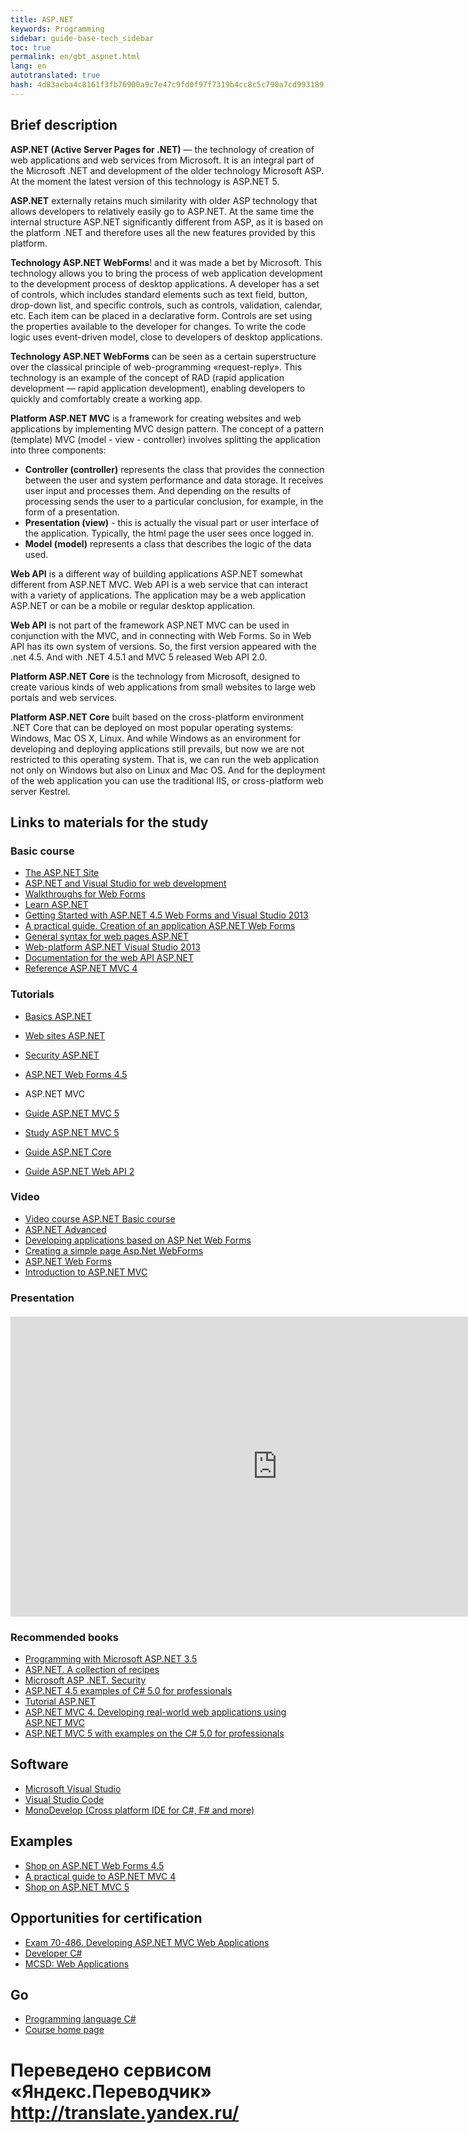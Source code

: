 ```yaml
--- 
title: ASP.NET 
keywords: Programming 
sidebar: guide-base-tech_sidebar 
toc: true 
permalink: en/gbt_aspnet.html 
lang: en 
autotranslated: true 
hash: 4d83aeba4c8161f3fb76900a9c7e47c9fd0f97f7319b4cc8c5c790a7cd993189 
--- 
```


## Brief description 

**ASP.NET (Active Server Pages for .NET)** — the technology of creation of web applications and web services from Microsoft. It is an integral part of the Microsoft .NET and development of the older technology Microsoft ASP. At the moment the latest version of this technology is ASP.NET 5. 

**ASP.NET** externally retains much similarity with older ASP technology that allows developers to relatively easily go to ASP.NET. At the same time the internal structure ASP.NET significantly different from ASP, as it is based on the platform .NET and therefore uses all the new features provided by this platform. 

**Technology ASP.NET WebForms**! and it was made a bet by Microsoft. This technology allows you to bring the process of web application development to the development process of desktop applications. A developer has a set of controls, which includes standard elements such as text field, button, drop-down list, and specific controls, such as controls, validation, calendar, etc. Each item can be placed in a declarative form. Controls are set using the properties available to the developer for changes. To write the code logic uses event-driven model, close to developers of desktop applications. 

**Technology ASP.NET WebForms** can be seen as a certain superstructure over the classical principle of web-programming «request-reply». This technology is an example of the concept of RAD (rapid application development — rapid application development), enabling developers to quickly and comfortably create a working app. 

**Platform ASP.NET MVC** is a framework for creating websites and web applications by implementing MVC design pattern. 
The concept of a pattern (template) MVC (model - view - controller) involves splitting the application into three components: 
- **Controller (controller)** represents the class that provides the connection between the user and system performance and data storage. It receives user input and processes them. And depending on the results of processing sends the user to a particular conclusion, for example, in the form of a presentation. 
- **Presentation (view)** - this is actually the visual part or user interface of the application. Typically, the html page the user sees once logged in. 
- **Model (model)** represents a class that describes the logic of the data used. 

**Web API** is a different way of building applications ASP.NET somewhat different from ASP.NET MVC. Web API is a web service that can interact with a variety of applications. The application may be a web application ASP.NET or can be a mobile or regular desktop application. 

**Web API** is not part of the framework ASP.NET MVC can be used in conjunction with the MVC, and in connecting with Web Forms. So in Web API has its own system of versions. So, the first version appeared with the .net 4.5. And with .NET 4.5.1 and MVC 5 released Web API 2.0. 

**Platform ASP.NET Core** is the technology from Microsoft, designed to create various kinds of web applications from small websites to large web portals and web services. 

**Platform ASP.NET Core** built based on the cross-platform environment .NET Core that can be deployed on most popular operating systems: Windows, Mac OS X, Linux. And while Windows as an environment for developing and deploying applications still prevails, but now we are not restricted to this operating system. That is, we can run the web application not only on Windows but also on Linux and Mac OS. And for the deployment of the web application you can use the traditional IIS, or cross-platform web server Kestrel. 

## Links to materials for the study 

### Basic course 

* [The ASP.NET Site](https://www.asp.net/) 
* [ASP.NET and Visual Studio for web development](https://msdn.microsoft.com/ru-ru/library/dd566231.aspx) 
* [Walkthroughs for Web Forms](https://msdn.microsoft.com/ru-ru/library/c67263se(v=vs.90).aspx) 
* [Learn ASP.NET](https://www.asp.net/learn) 
* [Getting Started with ASP.NET 4.5 Web Forms and Visual Studio 2013](https://code.msdn.microsoft.com/Getting-Started-with-221c01f5/view/SourceCode#) 
* [A practical guide. Creation of an application ASP.NET Web Forms](https://msdn.microsoft.com/ru-ru/library/hh987037(v=vs.110).aspx) 
* [General syntax for web pages ASP.NET](https://msdn.microsoft.com/ru-ru/library/k33801s3(v=vs.100).aspx) 
* [Web-platform ASP.NET Visual Studio 2013](https://msdn.microsoft.com/ru-ru/library/dn467680(v=vs.108).aspx) 
* [Documentation for the web API ASP.NET](https://msdn.microsoft.com/ru-ru/library/dn448365(v=vs.118).aspx) 
* [Reference ASP.NET MVC 4](https://msdn.microsoft.com/ru-ru/library/gg416515(v=vs.108).aspx) 

### Tutorials 

* [Basics ASP.NET](https://professorweb.ru/my/ASP_NET/base/level1/base_aspnet_index.php) 
* [Web sites ASP.NET](https://professorweb.ru/my/ASP_NET/sites/level1/) 
* [Security ASP.NET](https://professorweb.ru/my/ASP_NET/security/level1/) 
* [ASP.NET Web Forms 4.5](https://professorweb.ru/my/ASP_NET/webforms_4_5/level1/) 

* ASP.NET MVC 
* [Guide ASP.NET MVC 5](http://metanit.com/sharp/mvc5/) 
* [Study ASP.NET MVC 5](https://professorweb.ru/my/ASP_NET/mvc/level1/) 
* [Guide ASP.NET Core](http://metanit.com/sharp/aspnet5/) 
* [Guide ASP.NET Web API 2](http://metanit.com/sharp/aspnet_webapi/) 

### Video 

* [Video course ASP.NET Basic course](https://www.youtube.com/watch?v=VU-NObnc2jA&list=PLvItDmb0sZw8qA87QMQbx5RpPO_dfCGOy) 
* [ASP.NET Advanced](https://www.youtube.com/watch?v=qiujcPFFinA&list=PLvItDmb0sZw_TRwlGr0BVFtS-sP3YaDMU) 
* [Developing applications based on ASP Net Web Forms](https://www.youtube.com/watch?v=VSsXD1JVRYQ&index=20&list=PLMv23B5LnJ9NJ_s4iuIaNen-DbvdR1dMq) 
* [Creating a simple page Asp.Net WebForms](https://www.youtube.com/watch?v=Ww6CVU4oS3k&index=1&list=PLIZicc8_ARKsGxB446wkS6vC-4OynaYIy) 
* [ASP.NET Web Forms](https://channel9.msdn.com/Events/dotnetConf/2014/Web-Forms) 
* [Introduction to ASP.NET MVC](https://mva.microsoft.com/ru/training-courses/-aspnet-mvc-8322?l=eTXjmit7_304984382) 

### Presentation 

<div class="thumb-wrap" style="margin-top: 20px; margin-bottom: 20px"> 
<iframe width="854" height="480" src="https://www.youtube.com/embed/-XzDcHh5Y5s?list=PLlhqsC7hBaSezv_J4znt-NbFq4MCzcYzk" frameborder="0" allowfullscreen></iframe> 
</div> 

### Recommended books 

* [Programming with Microsoft ASP.NET 3.5](http://www.ozon.ru/context/detail/id/4148051/) 
* [ASP.NET. A collection of recipes](http://www.ozon.ru/context/detail/id/28277279/) 
* [Microsoft ASP .NET. Security](http://www.ozon.ru/context/detail/id/136359541/) 
* [ASP.NET 4.5 examples of C# 5.0 for professionals](http://www.ozon.ru/context/detail/id/26199321/) 
* [Tutorial ASP.NET](http://www.ozon.ru/context/detail/id/28266738/) 
* [ASP.NET MVC 4. Developing real-world web applications using ASP.NET MVC](http://www.ozon.ru/context/detail/id/20343905/) 
* [ASP.NET MVC 5 with examples on the C# 5.0 for professionals](http://www.ozon.ru/context/detail/id/29482313/) 

## Software 

* [Microsoft Visual Studio](https://www.visualstudio.com/downloads/) 
* [Visual Studio Code](https://code.visualstudio.com/download) 
* [MonoDevelop (Cross platform IDE for C#, F# and more)](http://www.monodevelop.com/) 

## Examples 

* [Shop on ASP.NET Web Forms 4.5](https://professorweb.ru/my/ASP_NET/gamestore/level1/1_1.php) 
* [A practical guide to ASP.NET MVC 4](http://metanit.com/sharp/helpdeskmvc/) 
* [Shop on ASP.NET MVC 5](https://professorweb.ru/my/ASP_NET/gamestore/level2/2_1.php) 

## Opportunities for certification 

* [Exam 70-486. Developing ASP.NET MVC Web Applications](https://www.microsoft.com/ru-ru/learning/exam-70-486.aspx) 
* [Developer C#](https://geekbrains.ru/professions/microsoft_developer) 
* [MCSD: Web Applications](https://www.microsoft.com/ru-ru/learning/mcsd-web-apps-certification.aspx) 

## Go 

* [Programming language С#](gbt_csharp.html) 
* [Course home page](gbt_landing-page.html) 



 # Переведено сервисом «Яндекс.Переводчик» http://translate.yandex.ru/